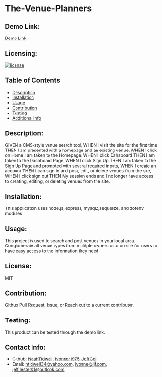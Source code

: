 # The-Venue-Planners

## Demo Link:
[Demo Link](https://immense-thicket-65501.herokuapp.com/)

## Licensing:
[![license](https://img.shields.io/badge/license-MIT-blue)](https://shields.io)

## Table of Contents 
- [Description](#description)
- [Installation](#installation)
- [Usage](#usage)
- [Contribution](#contribution)
- [Testing](#testing)
- [Additional Info](#additional-info)

## Description:
GIVEN a CMS-style venue search tool, WHEN I visit the site for the first time THEN I am presented with a homepage and an existing venue, WHEN I click on Home I am taken to the Homepage, WHEN I click Dahsboard THEN I am taken to the Dashboard Page, WHEN I click Sign Up THEN I am taken to the Sign Up Page and prompted with several required inputs, WHEN I create an account THEN I can sign in and post, edit, or delete venues from the site, WHEN I click sign out THEN My session ends and I no longer have access to creating, editing, or deleting venues from the site.

## Installation:
This application uses node.js, express, mysql2,sequelize, and dotenv modules

## Usage:
This project is used to search and post venues in your local area. Conglomerate all venue types from multiple owners onto on site for users to have easy access to the information they need.

## License:
MIT

## Contribution:
Github Pull Request, Issue, or Reach out to a current contributor.

## Testing:
This product can be tested through the demo link.

## Contact Info:
- Github: [NoahTidwell](https://github.com/NoahTidwell), [Ivonnor1975](https://github.com/Ivonnor1975), [JeffGoji](https://github.com/JeffGoji)
- Email: ntidwell34@yahoo.com, ivonne@jjf.com, jeff.lester01@outlook.com

